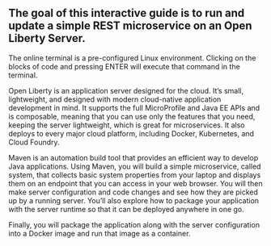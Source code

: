 ## The goal of this interactive guide is to run and update a simple REST microservice on an Open Liberty Server. 

The online terminal is a pre-configured Linux environment. Clicking on the blocks of code and pressing ENTER will execute that command in the terminal.

Open Liberty is an application server designed for the cloud. It’s small, lightweight, and designed with modern cloud-native application development in mind. It supports the full MicroProfile and Java EE APIs and is composable, meaning that you can use only the features that you need, keeping the server lightweight, which is great for microservices. It also deploys to every major cloud platform, including Docker, Kubernetes, and Cloud Foundry.

Maven is an automation build tool that provides an efficient way to develop Java applications. Using Maven, you will build a simple microservice, called system, that collects basic system properties from your laptop and displays them on an endpoint that you can access in your web browser. You will then make server configuration and code changes and see how they are picked up by a running server. You’ll also explore how to package your application with the server runtime so that it can be deployed anywhere in one go.

Finally, you will package the application along with the server configuration into a Docker image and run that image as a container.